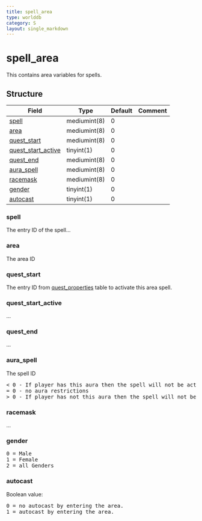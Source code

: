 ```yaml
---
title: spell_area
type: worlddb
category: S
layout: single_markdown
---
```


# spell_area
This contains area variables for spells.

## Structure

Field                                                                                          | Type         | Default | Comment
---------------------------------------------------------------------------------------------- | ------------ | ------- | -------
[spell](#spell)                                                                                | mediumint(8) | 0       |        
[area](#area)                                                                                  | mediumint(8) | 0       |        
[quest_start](#quest_start)                                                                    | mediumint(8) | 0       |        
[quest_start_active](#quest_start_active)                                                      | tinyint(1)   | 0       |        
[quest_end](#quest_end)                                                                        | mediumint(8) | 0       |        
[aura_spell](#aura_spell)                                                                      | mediumint(8) | 0       |        
[racemask](#racemask)                                                                          | mediumint(8) | 0       |        
[gender](#gender)                                                                              | tinyint(1)   | 0       |        
[autocast](#autocast)                                                                          | tinyint(1)   | 0       |        

### spell

The entry ID of the spell...

### area

The area ID

### quest_start

The entry ID from [quest_properties](/Wiki/database/world/quest_properties/ "Quest properties") table to activate this area spell.

### quest_start_active

...

### quest_end

...

### aura_spell

The spell ID

<pre>
< 0 - If player has this aura then the spell will not be activated.
= 0 - no aura restrictions
> 0 - If player has not this aura then the spell will not be activated.
</pre>

### racemask

...

### gender

<pre>
0 = Male
1 = Female
2 = all Genders
</pre>

### autocast

Boolean value:

<pre>
0 = no autocast by entering the area.
1 = autocast by entering the area.
</pre>